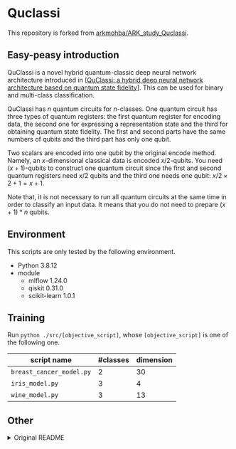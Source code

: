 # Quclassi
This repository is forked from [arkmohba/ARK_study_Quclassi](https://github.com/arkmohba/ARK_study_Quclassi).

## Easy-peasy introduction
QuClassi is a novel hybrid quantum-classic deep neural network architecture introduced in [[QuClassi: a hybrid deep neural network architecture based on quantum state fidelity](https://arxiv.org/abs/2103.11307)]. This can be used for binary and multi-class classification.

QuClassi has $n$ quantum circuits for $n$-classes. One quantum circuit has three types of quantum registers: the first quantum register for encoding data, the second one for expressing a representation state and the third for obtaining quantum state fidelity. The first and second parts have the same numbers of qubits and the third part has only one qubit.

Two scalars are encoded into one qubit by the original encode method. Namely, an $x$-dimensional classical data is encoded $x/2$-qubits. You need $(x+1)$-qubits to construct one quantum circuit since the first and second quantum registers need $x/2$ qubits and the third one needs one qubit: $x/2 \times 2 + 1 = x + 1$.

Note that, it is not necessary to run all quantum circuits at the same time in order to classify an input data. It means that you do not need to prepare $(x+1) * n$ qubits.

## Environment
This scripts are only tested by the following environment.

- Python 3.8.12
- module
    - mlflow 1.24.0
    - qiskit 0.31.0
    - scikit-learn 1.0.1

## Training
Run `python ./src/[objective_script]`, whose `[objective_script]` is one of the following one.

| script name | #classes | dimension |
| --- | --- | --- |
| `breast_cancer_model.py` | 2 | 30 |
| `iris_model.py` | 3 | 4 |
| `wine_model.py` | 3 | 13 |

## Other
<details>
<summary>Original README
</summary>

弊社の社内研究にて、量子機械学習の研究の一環として作成したソースコードを公開する。本研究では既存の論文をもとにクラス分類を行うモデルを実装した。本ソースコードは社内の別の開発者の許可をいただいて公開している。

なお、ソースの共有が目的のため、結果については記載しない。またメンテナンスも原則行わない。

# QuClassi
## 参考論文

[QuClassi: a hybrid deep neural network architecture based on quantum state fidelity](https://arxiv.org/abs/2103.11307)


## 環境
- python 3.8.12
- module
    - mlflow 1.24.0
    - qiskit 0.31.0
    - scikit-learn 1.0.1

## クイックスタート
以下を実行する。

```
python ./src/[objective_script]
```

なお、`objective_script`については以下の表のスクリプト名部分のもののどれかが入る。
| スクリプト名 | クラス数 | データの次元 |
| --- | --- | --- |
| `breast_cancer_model.py` | 2 | 30 |
| `iris_model.py` | 3 | 4 |
| `wine_model.py` | 3 | 13 |
</details>